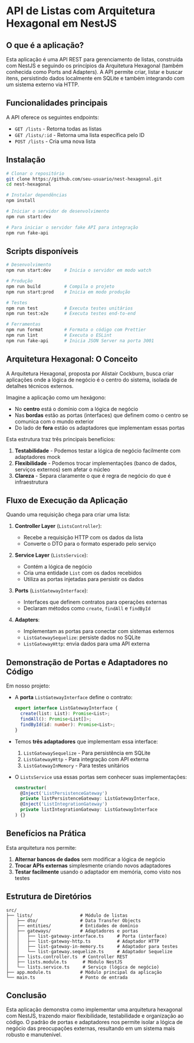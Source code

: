 # API de Listas com Arquitetura Hexagonal em NestJS

## O que é a aplicação?

Esta aplicação é uma API REST para gerenciamento de listas, construída com NestJS e seguindo os princípios da Arquitetura Hexagonal (também conhecida como Ports and Adapters). A API permite criar, listar e buscar itens, persistindo dados localmente em SQLite e também integrando com um sistema externo via HTTP.

## Funcionalidades principais

A API oferece os seguintes endpoints:
- `GET /lists` - Retorna todas as listas
- `GET /lists/:id` - Retorna uma lista específica pelo ID
- `POST /lists` - Cria uma nova lista

## Instalação

```bash
# Clonar o repositório
git clone https://github.com/seu-usuario/nest-hexagonal.git
cd nest-hexagonal

# Instalar dependências
npm install

# Iniciar o servidor de desenvolvimento
npm run start:dev

# Para iniciar o servidor fake API para integração
npm run fake-api
```

## Scripts disponíveis

```bash
# Desenvolvimento
npm run start:dev     # Inicia o servidor em modo watch

# Produção
npm run build         # Compila o projeto
npm run start:prod    # Inicia em modo produção

# Testes
npm run test          # Executa testes unitários
npm run test:e2e      # Executa testes end-to-end

# Ferramentas
npm run format        # Formata o código com Prettier
npm run lint          # Executa o ESLint
npm run fake-api      # Inicia JSON Server na porta 3001
```

## Arquitetura Hexagonal: O Conceito

A Arquitetura Hexagonal, proposta por Alistair Cockburn, busca criar aplicações onde a lógica de negócio é o centro do sistema, isolada de detalhes técnicos externos.

Imagine a aplicação como um hexágono:
- No **centro** está o domínio com a lógica de negócio
- Nas **bordas** estão as portas (interfaces) que definem como o centro se comunica com o mundo exterior
- Do lado de **fora** estão os adaptadores que implementam essas portas

Esta estrutura traz três principais benefícios:
1. **Testabilidade** - Podemos testar a lógica de negócio facilmente com adaptadores mock
2. **Flexibilidade** - Podemos trocar implementações (banco de dados, serviços externos) sem afetar o núcleo
3. **Clareza** - Separa claramente o que é regra de negócio do que é infraestrutura

## Fluxo de Execução da Aplicação

Quando uma requisição chega para criar uma lista:

1. **Controller Layer** (`ListsController`): 
   - Recebe a requisição HTTP com os dados da lista
   - Converte o DTO para o formato esperado pelo serviço

2. **Service Layer** (`ListsService`): 
   - Contém a lógica de negócio
   - Cria uma entidade `List` com os dados recebidos
   - Utiliza as portas injetadas para persistir os dados

3. **Ports** (`ListGatewayInterface`): 
   - Interfaces que definem contratos para operações externas
   - Declaram métodos como `create`, `findAll` e `findById`

4. **Adapters**: 
   - Implementam as portas para conectar com sistemas externos
   - `ListGatewaySequelize`: persiste dados no SQLite
   - `ListGatewayHttp`: envia dados para uma API externa

## Demonstração de Portas e Adaptadores no Código

Em nosso projeto:

- A **porta** `ListGatewayInterface` define o contrato:
  ```typescript
  export interface ListGatewayInterface {
    create(list: List): Promise<List>;
    findAll(): Promise<List[]>;
    findById(id: number): Promise<List>;
  }
  ```

- Temos **três adaptadores** que implementam essa interface:
  1. `ListGatewaySequelize` - Para persistência em SQLite
  2. `ListGatewayHttp` - Para integração com API externa
  3. `ListGatewayInMemory` - Para testes unitários

- O `ListsService` usa essas portas sem conhecer suas implementações:
  ```typescript
  constructor(
    @Inject('ListPersistenceGateway')
    private listPersistenceGateway: ListGatewayInterface,
    @Inject('ListIntegrationGateway')
    private listIntegrationGateway: ListGatewayInterface
  ) {}
  ```

## Benefícios na Prática

Esta arquitetura nos permite:
1. **Alternar bancos de dados** sem modificar a lógica de negócio
2. **Trocar APIs externas** simplesmente criando novos adaptadores
3. **Testar facilmente** usando o adaptador em memória, como visto nos testes

## Estrutura de Diretórios

```
src/
├── lists/                  # Módulo de listas
│   ├── dto/                # Data Transfer Objects
│   ├── entities/           # Entidades de domínio
│   ├── gateways/           # Adaptadores e portas
│   │   ├── list-gateway-interface.ts     # Porta (interface)
│   │   ├── list-gateway-http.ts          # Adaptador HTTP
│   │   ├── list-gateway-in-memory.ts     # Adaptador para testes
│   │   └── list-gateway.sequelize.ts     # Adaptador Sequelize
│   ├── lists.controller.ts  # Controller REST
│   ├── lists.module.ts      # Módulo NestJS
│   └── lists.service.ts     # Serviço (lógica de negócio)
├── app.module.ts           # Módulo principal da aplicação
└── main.ts                 # Ponto de entrada
```

## Conclusão

Esta aplicação demonstra como implementar uma arquitetura hexagonal com NestJS, trazendo maior flexibilidade, testabilidade e organização ao código. O padrão de portas e adaptadores nos permite isolar a lógica de negócio das preocupações externas, resultando em um sistema mais robusto e manutenível.